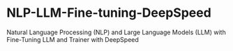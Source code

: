 # NLP-LLM-Fine-tuning-DeepSpeed
Natural Language Processing (NLP) and Large Language Models (LLM) with Fine-Tuning LLM and Trainer with DeepSpeed

